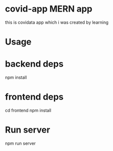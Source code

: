 # covid-app MERN app
this is covidata app which i was created by learning

# Usage
# backend deps
npm install
# frontend deps
cd frontend
npm install

# Run server
npm run server


